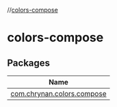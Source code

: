 //[colors-compose](index.md)

# colors-compose

## Packages

| Name |
|---|
| [com.chrynan.colors.compose](colors-compose/com.chrynan.colors.compose/index.md) |

